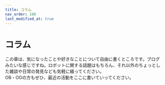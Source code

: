 ```yaml
---
title: コラム
nav_order: 100
last_modified_at: true
---
```


# コラム

この章は、気になったことや好きなことについて自由に書くところです。ブログみたいな感じですね。ロボットに関する話題はもちろん、それ以外のちょっとした雑談や日常の発見なども気軽に綴ってください。  
OB・OGの方もぜひ、最近の活動をここに書いていってください。
